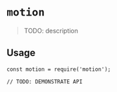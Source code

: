 # `motion`

> TODO: description

## Usage

```
const motion = require('motion');

// TODO: DEMONSTRATE API
```

